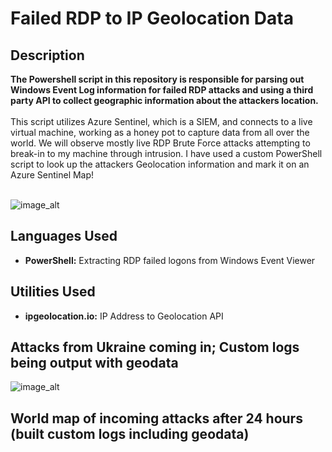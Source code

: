 <h1>Failed RDP to IP Geolocation Data</h1>


 


<h2>Description</h2>
<b>The Powershell script in this repository is responsible for parsing out Windows Event Log information for failed RDP attacks and using a third party API to collect geographic information about the attackers location.
</b>
<br />
<br />
This script utilizes Azure Sentinel, which is a SIEM, and connects to a live virtual machine, working as a honey pot to capture data from all over the world.
We will observe mostly live RDP Brute Force attacks attempting to break-in to my machine through intrusion. I have used a custom PowerShell script to
look up the attackers Geolocation information and mark it on an Azure Sentinel Map!
<br />
<br />

<p align="center">
  
![image_alt](https://i.imgur.com/s3yUNo7.png)
</p>
<h2>Languages Used</h2>

- <b>PowerShell:</b> Extracting RDP failed logons from Windows Event Viewer 

<h2>Utilities Used</h2>

- <b>ipgeolocation.io:</b> IP Address to Geolocation API

<h2>Attacks from Ukraine coming in; Custom logs being output with geodata</h2>

<p align="center">
 
![image_alt](https://i.imgur.com/z4PXrqQ.png)
</p>

<h2>World map of incoming attacks after 24 hours (built custom logs including geodata)</h2>

<p align="center">

</p>


<!--
 ```diff
- text in red
+ text in green
! text in orange
# text in gray
@@ text in purple (and bold)@@
```
--!>
